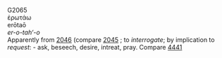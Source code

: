 <body>
  <p>G2065<br>  ἐρωτάω  <br> erōtaō  <br><i>er-o-tah‘-o </i><br>Apparently from <a href="g2046.htm">2046</a> (compare <a href="g2045.htm">2045</a> ; to <i>interrogate</i>; by implication to <i>request</i>: - ask, beseech, desire, intreat, pray. Compare <a href="g4441.htm">4441</a> <br></p>
 </body>